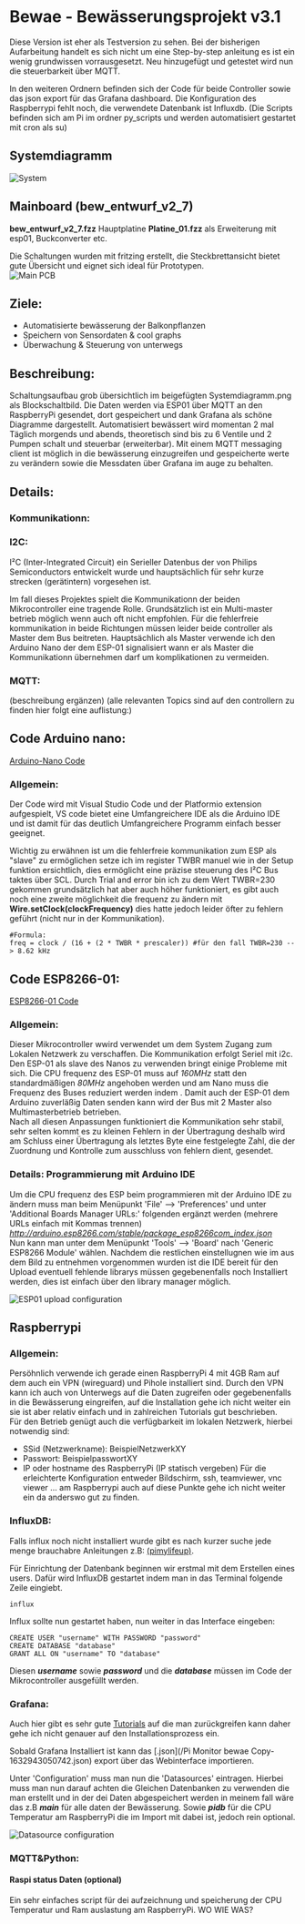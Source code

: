 # Bewae - Bewässerungsprojekt v3.1
Diese Version ist eher als Testversion zu sehen. Bei der bisherigen Aufarbeitung handelt es sich nicht um eine Step-by-step anleitung es ist ein wenig grundwissen vorrausgesetzt. Neu hinzugefügt und getestet wird nun die steuerbarkeit über MQTT.<br>

In den weiteren Ordnern befinden sich der Code für beide Controller sowie das json export für das Grafana dashboard. Die Konfiguration des Raspberrypi fehlt noch, die verwendete Datenbank ist Influxdb. (Die Scripts befinden sich am Pi im ordner py_scripts und werden automatisiert gestartet mit cron als su)

## Systemdiagramm
![System](/Systemdiagramm.png "Systemdiagramm")

## Mainboard (bew_entwurf_v2_7)
**bew_entwurf_v2_7.fzz** Hauptplatine
**Platine_01.fzz** als Erweiterung mit esp01, Buckconverter etc. <br>

Die Schaltungen wurden mit fritzing erstellt, die Steckbrettansicht bietet gute Übersicht und eignet sich ideal für Prototypen.<br>
![Main PCB](/bewae_v3_1.png "Main board")

## Ziele:
- Automatisierte bewässerung der Balkonpflanzen
- Speichern von Sensordaten & cool graphs
- Überwachung & Steuerung von unterwegs

## Beschreibung:
Schaltungsaufbau grob übersichtlich im beigefügten Systemdiagramm.png als Blockschaltbild. Die Daten werden via ESP01 über MQTT an den RaspberryPi gesendet, dort gespeichert und dank Grafana als schöne Diagramme dargestellt.
Automatisiert bewässert wird momentan 2 mal Täglich morgends und abends, theoretisch sind bis zu 6 Ventile und 2 Pumpen schalt und steuerbar (erweiterbar). Mit einem MQTT messaging client ist möglich in die bewässerung einzugreifen und gespeicherte werte zu verändern sowie die Messdaten über Grafana im auge zu behalten.

## Details:
### Kommunikationn:
### I2C:
I²C (Inter-Integrated Circuit) ein Serieller Datenbus der von Philips Semiconductors entwickelt wurde und hauptsächlich für sehr kurze strecken (gerätintern) vorgesehen ist. <br>

Im fall dieses Projektes spielt die Kommunikationn der beiden Mikrocontroller eine tragende Rolle. Grundsätzlich ist ein Multi-master betrieb möglich wenn auch oft nicht empfohlen. Für die fehlerfreie kommunikation in beide Richtungen müssen leider beide controller als Master dem Bus beitreten. Hauptsächlich als Master verwende ich den Arduino Nano der dem ESP-01 signalisiert wann er als Master die Kommunikationn übernehmen darf um komplikationen zu vermeiden.

### MQTT:
(beschreibung ergänzen)
(alle relevanten Topics sind auf den controllern zu finden hier folgt eine auflistung:)

## Code Arduino nano:
[Arduino-Nano Code](/bewae_main_nano/bewae_v3_nano/src/main.cpp)
<br>
### Allgemein:
Der Code wird mit Visual Studio Code und der Platformio extension aufgespielt, VS code bietet eine Umfangreichere IDE als die Arduino IDE und ist damit für das deutlich Umfangreichere Programm einfach besser geeignet. <br>

Wichtig zu erwähnen ist um die fehlerfreie kommunikation zum ESP als "slave" zu ermöglichen setze ich im register TWBR manuel wie in der Setup funktion ersichtlich, dies ermöglicht eine präzise steuerung des I²C Bus taktes über SCL. Durch Trial and error bin ich zu dem Wert TWBR=230 gekommen grundsätzlich hat aber auch höher funktioniert, es gibt auch noch eine zweite möglichkeit die frequenz zu ändern mit **Wire.setClock(clockFrequency)** dies hatte jedoch leider öfter zu fehlern geführt (nicht nur in der Kommunikation).
```
#Formula:
freq = clock / (16 + (2 * TWBR * prescaler)) #für den fall TWBR=230 --> 8.62 kHz
```

## Code ESP8266-01:
[ESP8266-01 Code](/bewae_esp01/esp01_bewae_reporterv3_4.ino)
<br>

### Allgemein:
Dieser Mikrocontroller wwird verwendet um dem System Zugang zum Lokalen Netzwerk zu verschaffen. Die Kommunikation erfolgt Seriel mit i2c. Den ESP-01 als slave des Nanos zu verwenden bringt einige Probleme mit sich. Die CPU frequenz des ESP-01 muss auf *160MHz* statt den standardmäßigen *80MHz* angehoben werden und am Nano muss die Frequenz des Buses reduziert werden indem . Damit auch der ESP-01 dem Arduino zuverläßig Daten senden kann wird der Bus mit 2 Master also Multimasterbetrieb betrieben. <br>Nach all diesen Anpassungen funktioniert die Kommunikation sehr stabil, sehr selten kommt es zu kleinen Fehlern in der Übertragung deshalb wird am Schluss einer Übertragung als letztes Byte eine festgelegte Zahl, die der Zuordnung und Kontrolle zum ausschluss von fehlern dient, gesendet.
### Details: Programmierung mit Arduino IDE
Um die CPU frequenz des ESP beim programmieren mit der Arduino IDE zu ändern muss man beim Menüpunkt 'File' --> 'Preferences' und unter 'Additional Boards Manager URLs:' folgenden ergänzt werden (mehrere URLs einfach mit Kommas trennen) *http://arduino.esp8266.com/stable/package_esp8266com_index.json* <br>
Nun kann man unter dem Menüpunkt 'Tools' --> 'Board' nach 'Generic ESP8266 Module' wählen. Nachdem die restlichen einstellugnen wie im aus dem Bild zu entnehmen vorgenommen wurden ist die IDE bereit für den Upload eventuell fehlende librarys müssen gegebenenfalls noch Installiert werden, dies ist einfach über den library manager möglich. <br>

![ESP01 upload configuration](/esp01upload.png "Upload configuration")


## Raspberrypi
### Allgemein:
Persöhnlich verwende ich gerade einen RaspberryPi 4 mit 4GB Ram auf dem auch ein VPN (wireguard) und Pihole installiert sind. Durch den VPN kann ich auch von Unterwegs auf die Daten zugreifen oder gegebenenfalls in die Bewässerung eingreifen, auf die Installation gehe ich nicht weiter ein sie ist aber relativ einfach und in zahlreichen Tutorials gut beschrieben. <br>Für den Betrieb genügt auch die verfügbarkeit im lokalen Netzwerk, hierbei notwendig sind:
- SSid (Netzwerkname): BeispielNetzwerkXY
- Passwort:            BeispielpasswortXY
- IP oder hostname des RaspberryPi (IP statisch vergeben)
Für die erleichterte Konfiguration entweder Bildschirm, ssh, teamviewer, vnc viewer ... am Raspberrypi auch auf diese Punkte gehe ich nicht weiter ein da anderswo gut zu finden. <br>
### InfluxDB:
Falls influx noch nicht installiert wurde gibt es nach kurzer suche jede menge brauchabre Anleitungen z.B: [(pimylifeup)](https://pimylifeup.com/raspberry-pi-influxdb/).
<br>

Für Einrichtung der Datenbank beginnen wir erstmal mit dem Erstellen eines users. Dafür wird InfluxDB gestartet indem man in das Terminal folgende Zeile eingiebt.
```
influx
```
Influx sollte nun gestartet haben, nun weiter in das Interface eingeben:
```
CREATE USER "username" WITH PASSWORD "password"
CREATE DATABASE "database"
GRANT ALL ON "username" TO "database"
```
Diesen ***username*** sowie ***password*** und die ***database*** müssen im Code der Mikrocontroller ausgefüllt werden.

### Grafana:
Auch hier gibt es sehr gute [Tutorials](https://grafana.com/tutorials/install-grafana-on-raspberry-pi/) auf die man zurückgreifen kann daher gehe ich nicht genauer auf den Installationsprozess ein. <br>

Sobald Grafana Installiert ist kann das [.json](/Pi Monitor bewae Copy-1632943050742.json) export über das Webinterface importieren. <br>

Unter 'Configuration' muss man nun die 'Datasources' eintragen. Hierbei muss man nun darauf achten die Gleichen Datenbanken zu verwenden die man erstellt und in der dei Daten abgespeichert werden in meinem fall wäre das z.B ***main*** für alle daten der Bewässerung. Sowie ***pidb*** für die CPU Temperatur am RaspberryPi die im Import mit dabei ist, jedoch rein optional. <br>

![Datasource configuration](/datasources.png "Datasource configuration example") <br>

### MQTT&Python:
#### Raspi status Daten (optional)
Ein sehr einfaches script für dei aufzeichnung und speicherung der CPU Temperatur und Ram auslastung am RaspberryPi. WO WIE WAS?
